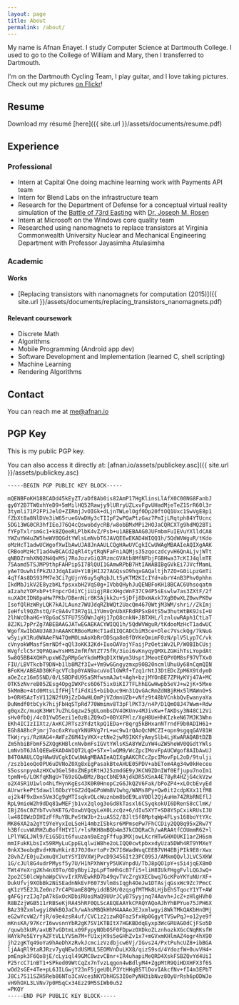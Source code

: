 ```yaml
---
layout: page
title: About
permalink: /about/
---
```


My name is Afnan Enayet. I study Computer Science at Dartmouth College.
I used to go to the College of William and Mary, then I transferred to
Dartmouth.

I'm on the Dartmouth Cycling Team, I play guitar, and I love taking pictures.
Check out my pictures [on Flickr](https://www.flickr.com/photos/150451945@N05/)!

## Resume

Download my résumé [here]({{ site.url }}/assets/documents/resume.pdf)

## Experience

### Professional

- Intern at Capital One doing machine learning work with Payments API team
- Intern for Blend Labs on the infrastructure team
- Research for the Department of Defense for a conceptual virtual reality
  simulation of the [Battle of 73rd Easting](https://en.wikipedia.org/wiki/Battle_of_73_Easting) with
  [Dr. Joseph M. Rosen](https://engineering.dartmouth.edu/people/faculty/joseph-rose)
- Intern at Microsoft on the Windows core quality team
- Researched using nanomagnets to replace transistors at Virginia Commonwealth
  University Nuclear and Mechanical Engineering Department with Professor Jayasimha
  Atulasimha

### Academic

#### Works

- [Replacing transistors with nanomagnets for computation (2015)]({{ site.url }}/assets/documents/replacing_transistors_nanomagnets.pdf)

#### Relevant coursework

- Discrete Math
- Algorithms
- Mobile Programming (Android app dev)
- Software Development and Implementation (learned C, shell scripting)
- Machine Learning
- Rendering Algorithms

## Contact

You can reach me at [me@afnan.io](mailto:me@afnan.io)

## PGP Key

This is my public PGP key.

You can also access it directly at: [afnan.io/assets/publickey.asc]({{ site.url }}/assets/publickey.asc)

```txt
-----BEGIN PGP PUBLIC KEY BLOCK-----

mQENBFoKH18BCADd45kEyZT/aDf8Ab0is82AmP17HgKlinsLlAfX0C00NG8FanbJ
gy0Y2B7TW0xhYeD9+5mMilHQ52Rawjy9lURryUZLxvFgvUHadMjeTeZ1SrR60l3r
3tymli71P2FPiJelO+ZIRmjJvOIGk+dLjnTWLelOgf0Dp20ftOQ1Uxc1SwVgE8p1
fZbXt8a8NlDVe3iW65rueGVwDHy3cTIIpF2wPQaPtzGaz7PmIjLRqtph84YTUcnc
5DG13WG0CR3hfIEeJ76Q4cQswobdycRB/w8obBMxMPi2HOJaCQRCXTg9hdMQ2BTi
fYFpTxlrsmGc1+k8ZQeeRLPlbK4vZ/Psb+u1ABEBAAG0JUFmbmFuIEVuYXlldCA8
YWZuYW4uZW5heWV0QGdtYWlsLmNvbT6JAVQEEwEKAD4WIQQ1h/5QdWVWguR/tKdo
oMzHcT1adwUCWgofXwIbAwUJA8JnAAULCQgHAwUVCgkICwUWAgMBAAIeAQIXgAAK
CRBooMzHcT1ad4wBCACd2qRl4tytRqNFaFniAQMjs35zqoczdcyvH6QnALjvjWTt
qNBDZrmhXNQ2N4QxMSj7RoJozvGiQJRzmcGVAtb8MfNFbjFGBHwa37cKIJ4qlmTE
75Aamd5TSJMP9thpFAHPip5I7BlQUI1GAmwRPbB7HtIAWABIBgGVkEi7JVcfMamL
yAeTOuwh1fPkZUJJdqAIaU+Y1BjHIJ27AGQssO9hqxGAQaltjh7ZO+G0iLpzGmTi
4qTfAs8DS93PM7e3Ci7gUjnY6uy5qRqbJLt5yKTM2KIcIYd+abrY4nB3Phv0phhn
IkdMbJikV2E8yzbKLfpsxxbH2VqS0g+IVbbQHyhJuQENBFoKH18BCAC6Uhsoqatm
aIzahzYOPxbP+tFnpcrO4iYCjiUigjR8cXHgcWnF37C94P5sEswlw7as3ZXtF/2f
nuXADtIDN8paHw7PKb/DBenNir8KSAjkk2u+SjDfj8DxWAxk7XgB0wXLZ0wvPK0w
IsofQlHzWRyLQK7kAJLAunz7WUJdqRZbWQt2UacQm4670WtjM3WM/shri//ZkImj
IeHfsl9QZhstQ/Fc9A4vT3R7g1L1YUmvQnUbXFRdRPSxB4tS5w3hutWtBK9JsI+U
2lhWcOhaHG+Y8pGaCSTFU75SOWnJqHj17pQ8cnkN+JBTXHL/lznluwRAph1CtLaT
8ZJKL7pPrZg7ABEBAAGJATwEGAEKACYWIQQ1h/5QdWVWguR/tKdooMzHcT1adwUC
WgofXwIbDAUJA8JnAAAKCRBooMzHcT1ad1IQCADCbiM3ce+Dlec7VsckQg/7kNuG
wSyiyX1Ru0WAAeFN47QmMOLmAoXbRrODSqa8e8fDYKeQmimF0zN/plV5Lyp7C/vk
cVnyokWMasfSmrNDf+qQl3oKK32Kd+IuoOAVojYFaijPzOetiWv2LP/WOBIbCUsj
HVgfclC5r3QPAQawYsHMS2mfRfNtZT75fR/3ioi6vKnyqyQMXLZGHihTsLYopdAt
5w8Q5BB4XQHPupxW6ZpRMpGeYkdmM9qD1XtWym3UsptJMeotEQPYOM8sF97VTXxO
FIU/LBVTkcbT9DN+b1lb8MZf3Iw+Vm9wGGngyzmxp90B20ncmlUhuUy68nCqmQIN
BFoKH/ABEAD30KFqcVTcbp0YAN9acuVoIlGWRf+Tzq1rNtJ3DtEDcZpM6X9tdyeD
aOeZcz16m5SND/0/LSBDPdU9SaSMfwsmAJwt+Agh+bzjMYOnBE7ZPHyKVj47A+MC
OTK5zNvreB05ZEsg4OpgIWXPcs6O6T5ix0iKI7TFLhhEGwHwpb5eVJ+w2jK+5Mxe
5kMmBo+4td0MtsLIfFHjlfiFdXi5+bibQuc9Hn31QvGAcRmZdNBjRHx5lMAWnO+S
b+ORHSAzTsV112N2fU9jZzD4wHLQmPjVZdmnUZb+vNfz9t48bVCnkbQvEwanyaYa
DuNmdf0tbCyk7hijFbHqSTpRd770Wmimv8T3pFlPKT3/n4P/D1QmO8J47Wwm+Rdw
g0qxZc/muqK3HWt7uZhLGqzw25gULombsDV4OKUnv4MJivKw+fAKDsy3N48C12Vi
sHv0fbQj/4c01YwD5ezi1e0zBiZQ9xD+0BYXFMlz/XgH8UeHhKIzkeN67MJK3Whn
EKh4ICIzIIXtz/AxKCJRTsz3YdztkpQ1EDa+r8qrg5kBHxanNTrndF9b0ADIH61+
EGh8A8hcPjmrj7oc6xRYuqYkNURVg7rL+wc9w1rQAoQcNMCZI+opn9sgqqGAV81H
TkWjryi/RzHAG4+AWFzZ6M41yVKX+ztNe2jwR9IKKfyAmySlb4LjKwARAQABtDZB
Zm5hbiBFbmF5ZXQgKHBlcnNvbmFsIGVtYWlsKSA8YWZuYW4uZW5heWV0QGdtYWls
LmNvbT6JAlQEEwEKAD4WIQT2LqO+STx+lwQM9/WcZpcIMovFpAUCWgof8AIbAwUJ
B4TOAAULCQgHAwUVCgkICwUWAgMBAAIeAQIXgAAKCRCcZpcIMovFpL2oD/9tulji
/zszb1eoQoOPU6uDVNoZ0Xg8xEgPasakBteAHUE05PDV+abETom4Ag34w0kHeceu
S5ossnpyeAzHXCw3Gel50xZNEptRtHJ25zmdGE9yJKCN9ZDnIWf0Efjupu7noIm1
tpmN+6/LOKfqKNgU+T69zGQwBMz/BqcCbNE9AjdkDR5XSnA4E78yR4HZjG4ckVzw
o2X4SR1U1wlo4hLfHynKgEs43K0R0HnopCzG6JkQ2V6Fak/bPoZP4+xLOcbEvyEd
AUrwrkePt5daw1l6ObzYtGZ2dQaGPoWm8V1whg/WAMs8Py+Qw0it2cdpKXx11fM8
uj2k4F9xBxn5Vm3Cg9gMTIsqkvOLcWuznbm8bdE9LaV0Dl2QjAuHm74ZRbRNEflJ
RpL9mioW2h9dDq81wMEFjb1vx2qlog3oGd8kTasxl6CSyqkokUI6DRenS8cClmK/
IBjZ6sC0ZYbTvvhKE7G/OxwbVQqyLeX0LzcQz+6/dIu5XYT+SD8YSpCxikRUsIJU
lw48I8WzDIHIzFfRuYBLPeStWJb+2iuAS52/BJlt5f8MptqWp4FLys168boYtYXc
MK86XA2a2gYt9YeYyxIeLSeH14mbzISbksr6MPmsePw7FhCCDiy2QQ8q95xZRw7Y
h3BfcuvWURHZuBoffHIYIl/+lsRKH8mBQb4m37kCDQRaCh/wARAAtfCOUmmR62+l
LPlYNGLJWl9/EiG5Dit6fuuzan9aEzgFffup3MXjowLKcrHTwGHXOUKI1arZH6sm
mmIFukKLbsIx59RMyLuCppELqlwiW8he2oLIQQ0cwtpbxxdyUza5DWh4RT9YMXeY
0nkX3eobqBvd+KNvHkir8J70J0xrtoPrZK7I6WadWvqCEEB7VH4EBjPIk9E8rXwx
28vhZ/E0juZxmuQYJutYSYI0VXWjPvcD93456It23PC09SJ/AMkmQQvlJLVC5XKW
1G/cJUl8G4udrPMysf5y7U/H1hPXhWryP5UKVnpdU/TbJ8pQO1pY+s5i4jqEX8mO
TWt4YeXrg2Kh4nX0To/6DyBbyi2pLpFTmHhGcB7fiS+liH8IUkFHggFvlLQGJwQ+
2po2CS0lcWphaWpCVvvIrXRVEwkRD7b49qvTVcZrgVXECbwq7GcKPoYKYuNUrXF+
DukUfvj9XObBk2NiSEadnNkEvF6073Vlm8sIqgh4OeJw1DTAsjqGsxWc9Zc7PmcC
qK1zY5E2JLZe0nz7rC4PUamE8QMyiddBSM/0zqsgfMTMk8LHjbEhSTqocY1YT+AW
gAFGjrzIJq7pA7k6xOcKDbiRUoiMaQ9UUrJCyB7Syyjnq74Aavh+JcZ+zHlgHVh0
R8BZzjWGB511rRBSeKjRA45hRF0QLScAEQEAAYkCPAQYAQoAJhYhBPYuo75JPH6X
BAz39Zxmlwgyi8WkBQJaCh/wAhsMBQkHhM4AAAoJEJxmlwgyi8WkTMkQAKbHnOMj
eG2wYcvW2/fjR/o9e4zsR4uf/CVC1z2izwRQFaz5fxHp0GgytTVSwPqJ+o12ye9f
mKnsKA/97KcrI6wvsnnYbR2gK7SV1KTBItX7HGKBDdqEyxp3WcGRUAG0dCjFSo5D
/quwb3kUR/axUB7vGDtmLx09FypyNObO5F0FDpwzOXDkoZLznhozkXGcCNqRKsfH
HAYkPe5EYryAZFtVLLYVSm7M+fU1xjK9s5eGHhZv1x7+mGVxmKHlmAZ4ogr4hX9O
jh2zgKTq49oYa9hAeDhXzRvkJcmcizVzdbjcw6Vj/IGvs24/PxtPuhcUZ8+ibBGA
ljAAqRl9taRJRzv7yqNEw3dUSMUL5EOMVnDuLKX8/qizS9sd/4YdozfW+0uvVH4+
pmEnpk3F6Qo8jE/cLyiql49GMC8wzvCBnr+IR4uhapiMeQRD4XskFSBZQvYd4UiI
P25rcC71nBT1+SPked09WtCqZx7nTvzLqgon4wBdlyM4+ZgpMtR9QiHDXHFX3f6S
wOd2sGE+4Te+pL6JILGwjY23nF5jgeUDLP3YtHHqBSTlDovIAkcfNv+fI4m3EPbT
J8Ci7S11SZH5Reb86NTo3CaVceiNKYDhHGS3I0oPyNH3ibNvz8OyUrRsh6pODWJo
vH9hOXL3LVNv7p0MSqCx34Ez29M5SIWb0u52
=PKQY
-----END PGP PUBLIC KEY BLOCK-----
```

